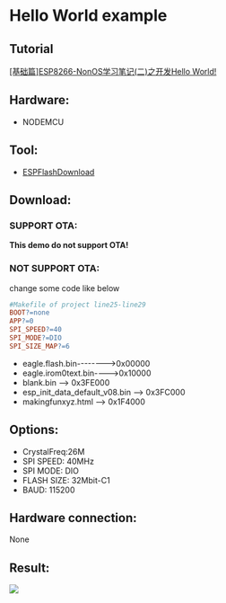 # Hello World example

## Tutorial

[[基础篇]ESP8266-NonOS学习笔记(二)之开发Hello World!](https://zhuanlan.zhihu.com/p/51568285)

## Hardware:
* NODEMCU

## Tool:
* [ESPFlashDownload](https://www.espressif.com/sites/default/files/tools/flash_download_tools_v3.6.4.rar)

## Download:

### SUPPORT OTA:

**This demo do not support OTA!**

### NOT SUPPORT OTA:

change some code like below
```makefile
#Makefile of project line25-line29
BOOT?=none
APP?=0
SPI_SPEED?=40
SPI_MODE?=DIO
SPI_SIZE_MAP?=6
```

* eagle.flash.bin-------->0x00000
* eagle.irom0text.bin---->0x10000
* blank.bin --> 0x3FE000
* esp_init_data_default_v08.bin --> 0x3FC000
* makingfunxyz.html --> 0x1F4000

## Options:
* CrystalFreq:26M
* SPI SPEED: 40MHz
* SPI MODE: DIO
* FLASH SIZE: 32Mbit-C1
* BAUD: 115200

## Hardware connection:
None

## Result:
![](https://github.com/imliubo/makingfunxyz-esp8266/tree/master/makingfunxyz-esp8266-NONOS/5.HelloWorld/img.jpg)

